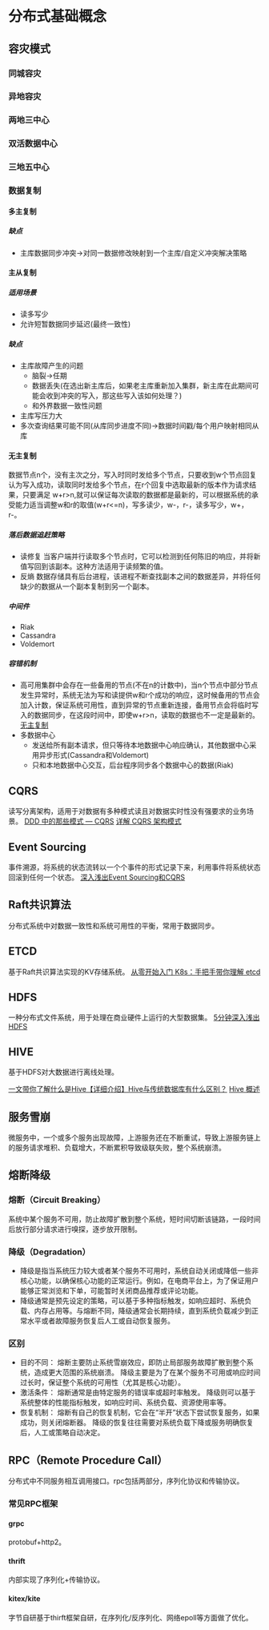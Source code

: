 # 分布式基础概念

## 容灾模式

### 同城容灾

### 异地容灾

### 两地三中心

### 双活数据中心

### 三地五中心

### 数据复制

#### 多主复制

##### 缺点

* 主库数据同步冲突->对同一数据修改映射到一个主库/自定义冲突解决策略

#### 主从复制

##### 适用场景

* 读多写少
* 允许短暂数据同步延迟(最终一致性)

##### 缺点

* 主库故障产生的问题
  * 脑裂->任期
  * 数据丢失(在选出新主库后，如果老主库重新加入集群，新主库在此期间可能会收到冲突的写入，那这些写入该如何处理？)
  * 和外界数据一致性问题
* 主库写压力大
* 多次查询结果可能不同(从库同步进度不同)->数据时间戳/每个用户映射相同从库

#### 无主复制

数据节点n个，没有主次之分，写入时同时发给多个节点，只要收到w个节点回复认为写入成功，读取同时发给多个节点，在r个回复中选取最新的版本作为请求结果，只要满足 w+r>n,就可以保证每次读取的数据都是最新的，可以根据系统的承受能力适当调整w和r的取值(w+r<=n)，写多读少，w-，r-，读多写少，w+，r-。

##### 落后数据追赶策略

* 读修复
  当客户端并行读取多个节点时，它可以检测到任何陈旧的响应，并将新值写回到该副本。这种方法适用于读频繁的值。
* 反熵
  数据存储具有后台进程，该进程不断查找副本之间的数据差异，并将任何缺少的数据从一个副本复制到另一个副本。

##### 中间件

* Riak
* Cassandra
* Voldemort

##### 容错机制

* 高可用集群中会存在一些备用的节点(不在n的计数中)，当n个节点中部分节点发生异常时，系统无法为写和读提供w和r个成功的响应，这时候备用的节点会加入计数，保证系统可用性，直到异常的节点重新连接，备用节点会将临时写入的数据同步，在这段时间中，即使w+r>n，读取的数据也不一定是最新的。
  [无主复制](https://github.com/Vonng/ddia/blob/master/ch5.md#%E6%97%A0%E4%B8%BB%E5%A4%8D%E5%88%B6)
* 多数据中心
  * 发送给所有副本请求，但只等待本地数据中心响应确认，其他数据中心采用异步形式(Cassandra和Voldemort)
  * 只和本地数据中心交互，后台程序同步各个数据中心的数据(Riak)

## CQRS

读写分离架构，适用于对数据有多种模式读且对数据实时性没有强要求的业务场景。
[DDD 中的那些模式 — CQRS](https://zhuanlan.zhihu.com/p/115685384)
[详解 CQRS 架构模式](https://www.infoq.cn/article/wdlpjosudoga34jutys9)

## Event Sourcing

事件溯源，将系统的状态流转以一个个事件的形式记录下来，利用事件将系统状态回滚到任何一个状态。
[深入浅出Event Sourcing和CQRS](http://www.imooc.com/article/40858)

## Raft共识算法

分布式系统中对数据一致性和系统可用性的平衡，常用于数据同步。

## ETCD

基于Raft共识算法实现的KV存储系统。
[从零开始入门 K8s：手把手带你理解 etcd](https://www.infoq.cn/article/zqzelyy57xgvb6ecxcfb)

## HDFS

一种分布式文件系统，用于处理在商业硬件上运行的大型数据集。
[5分钟深入浅出 HDFS](https://zhuanlan.zhihu.com/p/20267586)

## HIVE

基于HDFS对大数据进行离线处理。

[一文带你了解什么是Hive【详细介绍】Hive与传统数据库有什么区别？](https://zhuanlan.zhihu.com/p/404590016)
[Hive 概述](https://www.sqlboy.tech/pages/eb41c7/#hive-%E5%92%8C%E6%95%B0%E6%8D%AE%E5%BA%93%E7%9A%84%E5%8C%BA%E5%88%AB)

## 服务雪崩
微服务中，一个或多个服务出现故障，上游服务还在不断重试，导致上游服务链上的服务请求堆积、负载增大，不断累积导致级联失败，整个系统崩溃。

## 熔断降级

### 熔断（Circuit Breaking）

系统中某个服务不可用，防止故障扩散到整个系统，短时间切断该链路，一段时间后放行部分请求进行嗅探，逐步放开限制。

### 降级（Degradation）

* 降级是指当系统压力较大或者某个服务不可用时，系统自动关闭或降低一些非核心功能，以确保核心功能的正常运行。例如，在电商平台上，为了保证用户能够正常浏览和下单，可能暂时关闭商品推荐或评论功能。
* 降级通常是预先设定的策略，可以基于多种指标触发，如响应超时、系统负载、内存占用等。与熔断不同，降级通常会长期持续，直到系统负载减少到正常水平或者故障服务恢复后人工或自动恢复服务。

### 区别

* 目的不同：
熔断主要防止系统雪崩效应，即防止局部服务故障扩散到整个系统，造成更大范围的系统崩溃。
降级主要是为了在某个服务不可用或响应时间过长时，保证整个系统的可用性（尤其是核心功能）。
* 激活条件：
熔断通常是由特定服务的错误率或超时率触发。
降级则可以基于系统整体的性能指标触发，如响应时间、系统负载、资源使用率等。
* 恢复机制：
熔断有自己的恢复机制，它会在“半开”状态下尝试恢复服务，如果成功，则关闭熔断器。
降级的恢复往往需要对系统负载下降或服务明确恢复后，人工或策略自动决定。

## RPC（Remote Procedure Call）
分布式中不同服务相互调用接口。rpc包括两部分，序列化协议和传输协议。
### 常见RPC框架

#### grpc
protobuf+http2。

#### thrift
内部实现了序列化+传输协议。

#### kitex/kite
字节自研基于thirft框架自研，在序列化/反序列化、网络epoll等方面做了优化。